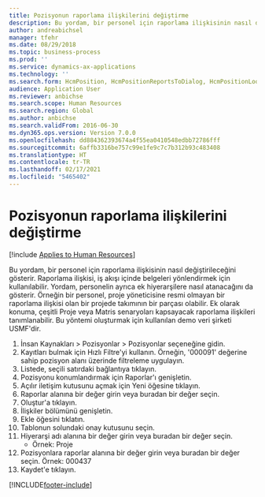 ```yaml
---
title: Pozisyonun raporlama ilişkilerini değiştirme
description: Bu yordam, bir personel için raporlama ilişkisinin nasıl değiştirileceğini gösterir.
author: andreabichsel
manager: tfehr
ms.date: 08/29/2018
ms.topic: business-process
ms.prod: ''
ms.service: dynamics-ax-applications
ms.technology: ''
ms.search.form: HcmPosition, HcmPositionReportsToDialog, HcmPositionLookup, HcmPersonnelManagementWorkspace
audience: Application User
ms.reviewer: anbichse
ms.search.scope: Human Resources
ms.search.region: Global
ms.author: anbichse
ms.search.validFrom: 2016-06-30
ms.dyn365.ops.version: Version 7.0.0
ms.openlocfilehash: dd884362393674a4f55ea0410548edbb72786fff
ms.sourcegitcommit: 6affb3316be757c99e1fe9c7c7b312b93c483408
ms.translationtype: HT
ms.contentlocale: tr-TR
ms.lasthandoff: 02/17/2021
ms.locfileid: "5465402"
---
```

# <a name="modify-reporting-relationships-for-a-position"></a>Pozisyonun raporlama ilişkilerini değiştirme

[!include [Applies to Human Resources](../includes/applies-to-hr.md)]



Bu yordam, bir personel için raporlama ilişkisinin nasıl değiştirileceğini gösterir. Raporlama ilişkisi, iş akışı içinde belgeleri yönlendirmek için kullanılabilir. Yordam, personelin ayrıca ek hiyerarşilere nasıl atanacağını da gösterir. Örneğin bir personel, proje yöneticisine resmi olmayan bir raporlama ilişkisi olan bir projede takımının bir parçası olabilir. Ek olarak konuma, çeşitli Proje veya Matris senaryoları kapsayacak raporlama ilişkileri tanımlanabilir. Bu yöntemi oluşturmak için kullanılan demo veri şirketi USMF'dir.

1. İnsan Kaynakları > Pozisyonlar > Pozisyonlar seçeneğine gidin.
2. Kayıtları bulmak için Hızlı Filtre'yi kullanın. Örneğin, '000091' değerine sahip pozisyon alanı üzerinde filtreleme uygulayın.
3. Listede, seçili satırdaki bağlantıya tıklayın.
4. Pozisyonu konumlandırmak için Raporlar'ı genişletin.
5. Açılır iletişim kutusunu açmak için Yeni öğesine tıklayın.
6. Raporlar alanına bir değer girin veya buradan bir değer seçin.
7. Oluştur'a tıklayın.
8. İlişkiler bölümünü genişletin.
9. Ekle öğesini tıklatın.
10. Tablonun solundaki onay kutusunu seçin.
11. Hiyerarşi adı alanına bir değer girin veya buradan bir değer seçin.
    * Örnek: Proje  
12. Pozisyonlara raporlar alanına bir değer girin veya buradan bir değer seçin.  Örnek:  000437
13. Kaydet'e tıklayın.



[!INCLUDE[footer-include](../includes/footer-banner.md)]